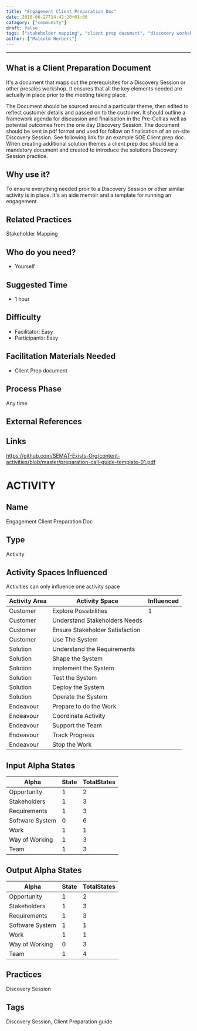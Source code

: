 ```yaml
---
title: "Engagement Client Preparation Doc"
date: 2018-06-27T14:42:20+01:00
catagory: ["community"]
draft: false
tags: ["stakeholder mapping", "client prep document", "discovery workshops"]
author: ["Malcolm Herbert"]
---
```


----------

## What is a Client Preparation Document

It's a document that maps out the prerequisites for a Discovery Session or other presales workshop. It ensures that all the key elements needed are actually in place prior to the
meeting taking place.  

The Document should be sourced around a particular theme, then edited to reflect customer details and passed on to the customer. It should outline a framework agenda for discussion and finalisation in the Pre-Call as well as potential outcomes from the one day Discovery Session.
The document should be sent in pdf format and used for follow on finalisation of an on-site Discovery Session.
See following link for an example SOE Client prep doc.
When creating additional solution themes a client prep doc should be a mandatory document and created to introduce the solutions Discovery Session practice.    

## Why use  it?

To ensure everything needed proir to a Discovery Session or other similar activity is in place. It's an aide memoir and a template for running an engagement.

## Related Practices

Stakeholder Mapping


## Who do you need?

- Yourself

## Suggested Time

- 1 hour


## Difficulty
- Facilitator: Easy
- Participants: Easy


## Facilitation Materials Needed

- Client Prep document

## Process Phase
Any time

## External References

## Links
https://github.com/SEMAT-Exists-Org/content-activities/blob/master/preparation-call-guide-template-01.pdf

# ACTIVITY
## Name
Engagement Client Preparation Doc
## Type
Activity

## Activity Spaces Influenced
Activities can only influence one activity space

| Activity Area | Activity Space | Influenced |
|---------------|----------------|------------|
|Customer|Explore Possibilities|1|
|Customer|Understand Stakeholders Needs||
|Customer|Ensure Stakeholder Satisfaction||
|Customer|Use The System||
|Solution|Understand the Requirements||
|Solution|Shape the System||
|Solution|Implement the System||
|Solution|Test the System||
|Solution|Deploy the System||
|Solution|Operate the System||
|Endeavour|Prepare to do the Work||
|Endeavour|Coordinate Activity||
|Endeavour|Support the Team||
|Endeavour|Track Progress||
|Endeavour|Stop the Work||

## Input Alpha States
Alpha | State | TotalStates
---| --- | ---
Opportunity|1|2
Stakeholders|1|3
Requirements|1|3
Software System|0|6
Work|1|1
Way of Working|1|3
Team|1|3

## Output Alpha States
Alpha | State | TotalStates
---| --- | ---
Opportunity|1|2
Stakeholders|1|3
Requirements|1|3
Software System|1|1
Work|1|1
Way of Working|0|3
Team|1|4


## Practices
Discovery Session


## Tags
Discovery Session, Client Preparation guide
